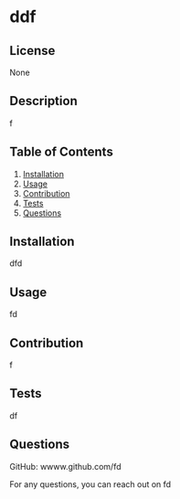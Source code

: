 
# ddf

## License
None

## Description 
f

## Table of Contents
1. [Installation](#Installation)
2. [Usage](#Usage)
3. [Contribution](#Contribution)
4. [Tests](#Tests)
5. [Questions](#Questions)

## Installation
dfd

## Usage
fd

## Contribution
f

## Tests
df

## Questions
GitHub: wwww.github.com/fd 

For any questions, you can reach out on fd

